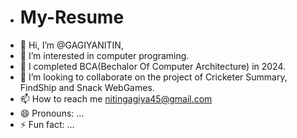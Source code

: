 - # My-Resume
- 👋 Hi, I’m @GAGIYANITIN,
- 👀 I’m interested in computer programing.
- 🌱 I completed BCA(Bechalor Of Computer Architecture) in 2024.
- 💞️ I’m looking to collaborate on the project of Cricketer Summary, FindShip and Snack WebGames.  
- 📫 How to reach me nitingagiya45@gmail.com
- 😄 Pronouns: ...
- ⚡ Fun fact: ...
